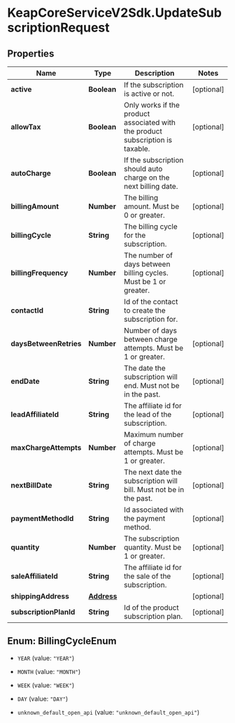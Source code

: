 # KeapCoreServiceV2Sdk.UpdateSubscriptionRequest

## Properties

Name | Type | Description | Notes
------------ | ------------- | ------------- | -------------
**active** | **Boolean** | If the subscription is active or not. | [optional] 
**allowTax** | **Boolean** | Only works if the product associated with the product subscription is taxable. | [optional] 
**autoCharge** | **Boolean** | If the subscription should auto charge on the next billing date. | [optional] 
**billingAmount** | **Number** | The billing amount. Must be 0 or greater. | [optional] 
**billingCycle** | **String** | The billing cycle for the subscription. | [optional] 
**billingFrequency** | **Number** | The number of days between billing cycles. Must be 1 or greater. | [optional] 
**contactId** | **String** | Id of the contact to create the subscription for. | 
**daysBetweenRetries** | **Number** | Number of days between charge attempts. Must be 1 or greater. | [optional] 
**endDate** | **String** | The date the subscription will end. Must not be in the past. | [optional] 
**leadAffiliateId** | **String** | The affiliate id for the lead of the subscription. | [optional] 
**maxChargeAttempts** | **Number** | Maximum number of charge attempts. Must be 1 or greater. | [optional] 
**nextBillDate** | **String** | The next date the subscription will bill. Must not be in the past. | [optional] 
**paymentMethodId** | **String** | Id associated with the payment method. | [optional] 
**quantity** | **Number** | The subscription quantity. Must be 1 or greater. | [optional] 
**saleAffiliateId** | **String** | The affiliate id for the sale of the subscription. | [optional] 
**shippingAddress** | [**Address**](Address.md) |  | [optional] 
**subscriptionPlanId** | **String** | Id of the product subscription plan. | [optional] 



## Enum: BillingCycleEnum


* `YEAR` (value: `"YEAR"`)

* `MONTH` (value: `"MONTH"`)

* `WEEK` (value: `"WEEK"`)

* `DAY` (value: `"DAY"`)

* `unknown_default_open_api` (value: `"unknown_default_open_api"`)




